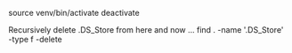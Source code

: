 source venv/bin/activate
deactivate

Recursively delete .DS_Store from here and now ...
find . -name '.DS_Store' -type f -delete